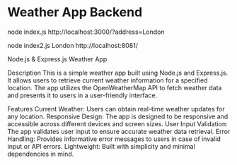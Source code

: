 # Weather App Backend  

node index.js http://localhost:3000/?address=London 

node index2.js London http://localhost:8081/ 

Node.js & Express.js Weather App

Description
This is a simple weather app built using Node.js and Express.js. It allows users to retrieve current weather information for a specified location. The app utilizes the OpenWeatherMap API to fetch weather data and presents it to users in a user-friendly interface.

Features
Current Weather: Users can obtain real-time weather updates for any location.
Responsive Design: The app is designed to be responsive and accessible across different devices and screen sizes.
User Input Validation: The app validates user input to ensure accurate weather data retrieval.
Error Handling: Provides informative error messages to users in case of invalid input or API errors.
Lightweight: Built with simplicity and minimal dependencies in mind.